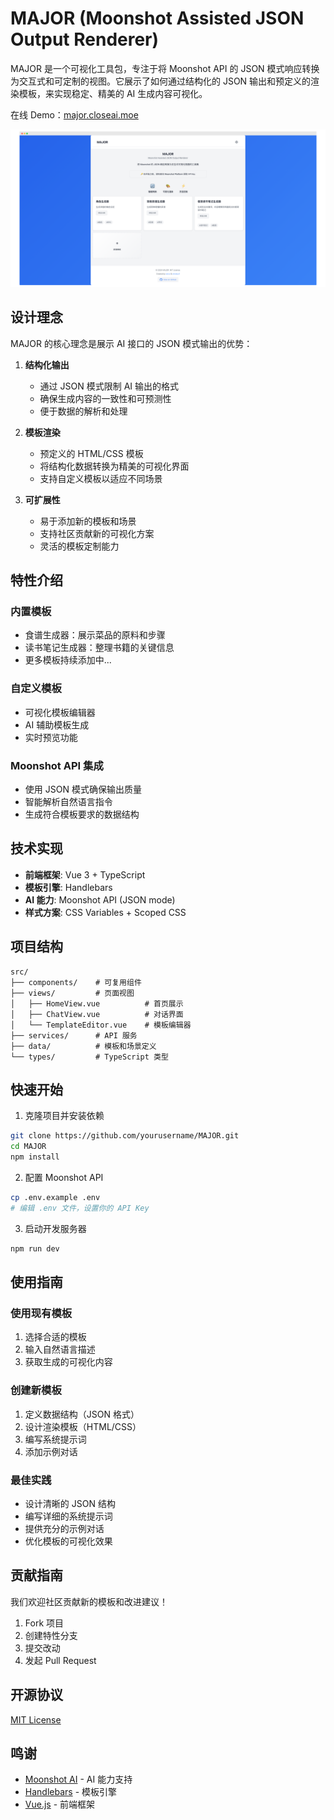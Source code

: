 # MAJOR (Moonshot Assisted JSON Output Renderer)

MAJOR 是一个可视化工具包，专注于将 Moonshot API 的 JSON 模式响应转换为交互式和可定制的视图。它展示了如何通过结构化的 JSON 输出和预定义的渲染模板，来实现稳定、精美的 AI 生成内容可视化。

在线 Demo：[major.closeai.moe](https://major.closeai.moe)

![Demo Preview](.github/demo.png)

## 设计理念

MAJOR 的核心理念是展示 AI 接口的 JSON 模式输出的优势：

1. **结构化输出**
   - 通过 JSON 模式限制 AI 输出的格式
   - 确保生成内容的一致性和可预测性
   - 便于数据的解析和处理

2. **模板渲染**
   - 预定义的 HTML/CSS 模板
   - 将结构化数据转换为精美的可视化界面
   - 支持自定义模板以适应不同场景

3. **可扩展性**
   - 易于添加新的模板和场景
   - 支持社区贡献新的可视化方案
   - 灵活的模板定制能力

## 特性介绍

### 内置模板
- 食谱生成器：展示菜品的原料和步骤
- 读书笔记生成器：整理书籍的关键信息
- 更多模板持续添加中...

### 自定义模板
- 可视化模板编辑器
- AI 辅助模板生成
- 实时预览功能

### Moonshot API 集成
- 使用 JSON 模式确保输出质量
- 智能解析自然语言指令
- 生成符合模板要求的数据结构

## 技术实现

- **前端框架**: Vue 3 + TypeScript
- **模板引擎**: Handlebars
- **AI 能力**: Moonshot API (JSON mode)
- **样式方案**: CSS Variables + Scoped CSS

## 项目结构

```
src/
├── components/    # 可复用组件
├── views/         # 页面视图
│   ├── HomeView.vue          # 首页展示
│   ├── ChatView.vue          # 对话界面
│   └── TemplateEditor.vue    # 模板编辑器
├── services/      # API 服务
├── data/          # 模板和场景定义
└── types/         # TypeScript 类型
```

## 快速开始

1. 克隆项目并安装依赖
```bash
git clone https://github.com/yourusername/MAJOR.git
cd MAJOR
npm install
```

2. 配置 Moonshot API
```bash
cp .env.example .env
# 编辑 .env 文件，设置你的 API Key
```

3. 启动开发服务器
```bash
npm run dev
```

## 使用指南

### 使用现有模板
1. 选择合适的模板
2. 输入自然语言描述
3. 获取生成的可视化内容

### 创建新模板
1. 定义数据结构（JSON 格式）
2. 设计渲染模板（HTML/CSS）
3. 编写系统提示词
4. 添加示例对话

### 最佳实践
- 设计清晰的 JSON 结构
- 编写详细的系统提示词
- 提供充分的示例对话
- 优化模板的可视化效果

## 贡献指南

我们欢迎社区贡献新的模板和改进建议！

1. Fork 项目
2. 创建特性分支
3. 提交改动
4. 发起 Pull Request

## 开源协议

[MIT License](LICENSE)

## 鸣谢

- [Moonshot AI](https://moonshot.cn/) - AI 能力支持
- [Handlebars](https://handlebarsjs.com/) - 模板引擎
- [Vue.js](https://vuejs.org/) - 前端框架
